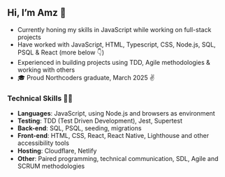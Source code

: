 ## Hi, I’m Amz 👋
- Currently honing my skills in JavaScript while working on full-stack projects 
- Have worked with JavaScript, HTML, Typescript, CSS, Node.js, SQL, PSQL & React (more below 👇)
- Experienced in building projects using TDD, Agile methodologies & working with others
- 🎓 Proud Northcoders graduate, March 2025 ✌️

### Technical Skills 👩‍💻
- **Languages**: JavaScript, using Node.js and browsers as environment 
- **Testing**: TDD (Test Driven Development), Jest, Supertest
- **Back-end**: SQL, PSQL, seeding, migrations
- **Front-end**: HTML, CSS, React, React Native, Lighthouse and other accessibility tools 
- **Hosting**: Cloudﬂare, Netlify
- **Other**: Paired programming, technical communication, SDL, Agile and SCRUM methodologies

<!---
AmyYukiBlip/AmyYukiBlip is a ✨ special ✨ repository because its `README.md` (this file) appears on your GitHub profile.
You can click the Preview link to take a look at your changes.
--->
